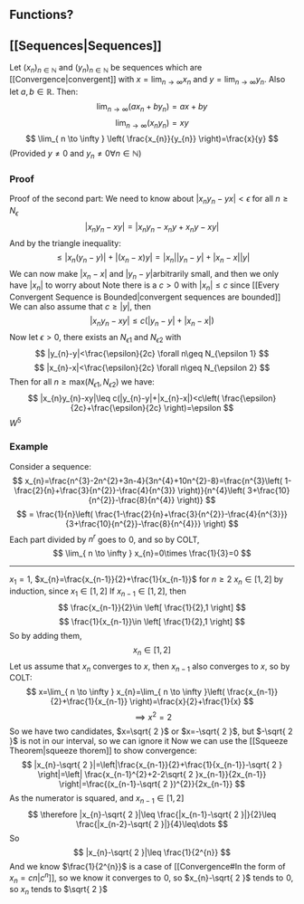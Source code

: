 ## Functions?

## [[Sequences|Sequences]]
Let $(x_{n})_{n\in\mathbb{N}}$ and $(y_{n})_{n\in\mathbb{N}}$ be sequences which are [[Convergence|convergent]] with $x=\lim_{ n \to \infty }x_{n}$ and $y=\lim_{ n \to \infty }y_{n}$. Also let $a,b\in\mathbb{R}$. Then:
$$
\lim_{ n \to \infty } (ax_{n}+by_{n})=ax+by
$$
$$
\lim_{ n \to \infty } (x_{n}y_{n})=xy
$$
$$
\lim_{ n \to \infty } \left( \frac{x_{n}}{y_{n}} \right)=\frac{x}{y}
$$
(Provided $y\neq 0$ and $y_{n}\neq 0\forall n\in\mathbb{N}$)
### Proof
Proof of the second part:
We need to know about $|x_{n}y_{n}-yx|<\epsilon$ for all $n\geq N_\epsilon$
$$
|x_{n}y_{n}-xy|=|x_{n}y_{n}-x_{n}y+x_{n}y-xy|
$$
And by the triangle inequality:
$$
\leq|x_{n}(y_{n}-y)|+|(x_{n}-x)y|=|x_{n}||y_{n}-y|+|x_{n}-x| |y|
$$
We can now make $|x_{n}-x|$ and $|y_{n}-y|$arbitrarily small, and then we only have $|x_{n}|$ to worry about
Note there is a $c>0$ with $|x_{n}|\leq c$ since [[Every Convergent Sequence is Bounded|convergent sequences are bounded]]
We can also assume that $c\geq|y|$, then
$$
|x_{n}y_{n}-xy|\leq c(|y_{n}-y|+|x_{n}-x|)
$$
Now let $\epsilon>0$, there exists an $N_{\epsilon1}$ and $N_{\epsilon 2}$ with
$$
|y_{n}-y|<\frac{\epsilon}{2c} \forall n\geq N_{\epsilon 1}
$$
$$
|x_{n}-x|<\frac{\epsilon}{2c} \forall n\geq N_{\epsilon 2}
$$
Then for all $n\geq \text{max}(N_{\epsilon 1},N_{\epsilon2})$ we have:
$$
|x_{n}y_{n}-xy|\leq c(|y_{n}-y|+|x_{n}-x|)<c\left( \frac{\epsilon}{2c}+\frac{\epsilon}{2c} \right)=\epsilon
$$
$W^5$
### Example
Consider a sequence:
$$
x_{n}=\frac{n^{3}-2n^{2}+3n-4}{3n^{4}+10n^{2}-8}=\frac{n^{3}\left( 1-\frac{2}{n}+\frac{3}{n^{2}}-\frac{4}{n^{3}} \right)}{n^{4}\left( 3+\frac{10}{n^{2}}-\frac{8}{n^{4}} \right)}
$$
$$
= \frac{1}{n}\left( \frac{1-\frac{2}{n}+\frac{3}{n^{2}}-\frac{4}{n^{3}}}{3+\frac{10}{n^{2}}-\frac{8}{n^{4}}} \right)
$$
Each part divided by $n^{r}$ goes to $\hspace{0pt}0$, and so by COLT,
$$
\lim_{ n \to \infty } x_{n}=0\times \frac{1}{3}=0
$$
___
$x_{1}=1$, $x_{n}=\frac{x_{n-1}}{2}+\frac{1}{x_{n-1}}$ for $n\geq 2$
$x_{n}\in[1,2]$ by induction, since $x_{1}\in[1,2]$
If $x_{n-1}\in[1,2]$, then
$$
\frac{x_{n-1}}{2}\in \left[ \frac{1}{2},1 \right]
$$
$$
\frac{1}{x_{n-1}}\in \left[ \frac{1}{2},1 \right]
$$
So by adding them, 
$$
x_{n}\in [1,2]
$$
Let us assume that $x_{n}$ converges to $x$, then $x_{n-1}$ also converges to $x$, so by COLT:
$$
x=\lim_{ n \to \infty } x_{n}=\lim_{ n \to \infty }\left( \frac{x_{n-1}}{2}+\frac{1}{x_{n-1}} \right)=\frac{x}{2}+\frac{1}{x}
$$
$$
\implies x^{2}=2
$$
So we have two candidates, $x=\sqrt{ 2 }$ or $x=-\sqrt{ 2 }$, but $-\sqrt{ 2 }$ is not in our interval, so we can ignore it
Now we can use the [[Squeeze Theorem|squeeze thorem]] to show convergence:
$$
|x_{n}-\sqrt{ 2 }|=\left|\frac{x_{n-1}}{2}+\frac{1}{x_{n-1}}-\sqrt{ 2 } \right|=\left| \frac{x_{n-1}^{2}+2-2\sqrt{ 2 }x_{n-1}}{2x_{n-1}} \right|=\frac{(x_{n-1}-\sqrt{ 2 })^{2}}{2x_{n-1}}
$$
As the numerator is squared, and $x_{n-1}\in[1,2]$
$$
\therefore |x_{n}-\sqrt{ 2 }|\leq \frac{|x_{n-1}-\sqrt{ 2 }|}{2}\leq \frac{|x_{n-2}-\sqrt{ 2 }|}{4}\leq\dots
$$
So
$$
|x_{n}-\sqrt{ 2 }|\leq \frac{1}{2^{n}}
$$
And we know $\frac{1}{2^{n}}$ is a case of [[Convergence#In the form of $x_{n}=c {n}$|$c^{n}$]], so we know it converges to $\hspace{0pt}0$, so $x_{n}-\sqrt{ 2 }$ tends to $\hspace{0pt}0$, so $x_{n}$ tends to $\sqrt{ 2 }$

